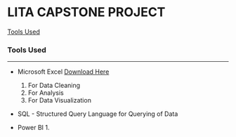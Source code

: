 # **LITA CAPSTONE PROJECT**

[Tools Used](#tools-used)


### Tools Used
---
- Microsoft Excel [Download Here](https://www.microsoft.com)
  1. For Data Cleaning
  2. For Analysis
  3. For Data Visualization

- SQL - Structured Query Language for Querying of Data

- Power BI
  1.
